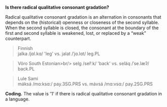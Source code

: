 **Is there radical qualitative consonant gradation?**

Radical qualitative consonant gradation is an alternation in consonants that depends on the (historical) openness or closeness of the second syllable. When the second syllable is closed, the consonant at the boundary of the first and second syllable is weakened, lost, or replaced by a “weak” counterpart.

>Finnish<br/>
>jalka /jɑl.kɑ/ 'leg' vs. jalat /ˈjɑ.lɑt/ leg.PL

>Võro South Estonian>br/>
>selg /selʲːk/ 'back' vs. seläq /ˈse.læʔ/ back.PL

>Lule Sami<br/>
>máksá /mɑ:ksɑ:/ pay.3SG.PRS vs. mávsá /mɑ:vsɑ:/ pay.2SG.PRS

**Coding.** The value is '1' if there is radical qualitative consonant gradation in a language.
